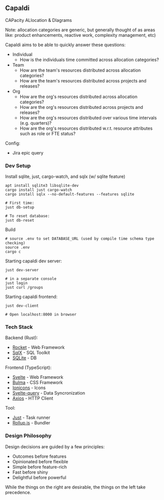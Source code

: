 Capaldi
------

CAPacity ALlocation & DIagrams

Note: allocation categories are generic, but generally thought of as areas like: product enhancements, reactive work, complexity management, etc)

Capaldi aims to be able to quickly answer these questions:
- Individual
  - How is the individuals time committed across allocation categories?
- Team
  - How are the team's resources distributed across allocation categories?
  - How are the team's resources distributed across projects and releases?
- Org
  - How are the org's resources distributed across allocation categories?
  - How are the org's resources distributed across projects and releases?
  - How are the org's resources distributed over various time intervals (e.g. quarters)?
  - How are the org's resources distributed w.r.t. resource attributes such as role or FTE status?


Config:
- Jira epic query



### Dev Setup

Install sqlite, just, cargo-watch, and sqlx (w/ sqlite feature)

```shell
apt install sqlite3 libsqlite-dev
cargo install just cargo-watch
cargo install sqlx --no-default-features --features sqlite
```

```shell
# First time:
just db-setup

# To reset database:
just db-reset
```

Build

```shell
# source .env to set DATABASE_URL (used by compile time schema type checking)
source .env
cargo c
```

Starting capaldi dev server:

```shell
just dev-server

# in a separate console
just login
just curl /groups
```

Starting capaldi frontend:

```shell
just dev-client

# Open localhost:8000 in browser
```

### Tech Stack

Backend (Rust):

- [Rocket](https://rocket.rs/) - Web Framework
- [SqlX](https://github.com/launchbadge/sqlx) - SQL Toolkit
- [SQLite](https://sqlite.org) - DB

Frontend (TypeScript):
- [Svelte](https://svelte.dev/) - Web Framework
- [Bulma](https://bulma.io/) - CSS Framework
- [Ionicons](https://ionic.io/ionicons/v4) - Icons
- [Svelte-query](https://sveltequery.vercel.app/) - Data Syncronization
- [Axios](https://axios-http.com/) - HTTP Client

Tool:
- [Just](https://github.com/casey/just) - Task runner
- [Rollup.js](https://www.rollupjs.org) - Bundler

### Design Philosophy

Design decisions are guided by a few principles:

- Outcomes before features
- Opinionated before flexible
- Simple before feature-rich
- Fast before shiny
- Delightful before powerful

While the things on the right are desirable, the things on the left take precedence.
